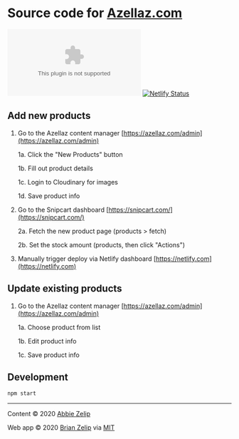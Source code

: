 # Source code for [Azellaz.com](https://www.azellaz.com)

![GitHub package.json dynamic](https://img.shields.io/github/package-json/version/brianzelip/Azellaz.com) [![Netlify Status](https://api.netlify.com/api/v1/badges/21970328-5c87-4263-8b07-59810e5e7214/deploy-status)](https://app.netlify.com/sites/azellaz/deploys)

## Add new products

1. Go to the Azellaz content manager [https://azellaz.com/admin](https://azellaz.com/admin)

   1a. Click the "New Products" button

   1b. Fill out product details

   1c. Login to Cloudinary for images

   1d. Save product info

2. Go to the Snipcart dashboard [https://snipcart.com/](https://snipcart.com/)

   2a. Fetch the new product page (products > fetch)

   2b. Set the stock amount (products, then click "Actions")

3. Manually trigger deploy via Netlify dashboard [https://netlify.com](https://netlify.com)

## Update existing products

1. Go to the Azellaz content manager [https://azellaz.com/admin](https://azellaz.com/admin)

   1a. Choose product from list

   1b. Edit product info

   1c. Save product info

## Development

```zsh
npm start
```

---

Content &copy; 2020 [Abbie Zelip](https://www.azellaz.com)

Web app &copy; 2020 [Brian Zelip](http://zelip.me) via [MIT](LICENSE)
